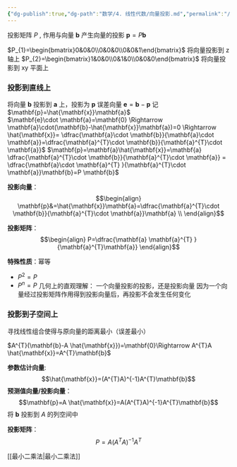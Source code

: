 ```yaml
---
{"dg-publish":true,"dg-path":"数学/4. 线性代数/向量投影.md","permalink":"/数学/4. 线性代数/向量投影/","dgPassFrontmatter":true,"noteIcon":"","created":"2024-08-08T15:23:49.745+08:00","updated":"2025-04-14T11:45:08.512+08:00"}
---
```


投影矩阵 $P$ , 作用与向量 $\mathbf{b}$ 产生向量的投影 $\mathbf{p}=P\mathbf{b}$


$P_{1}=\begin{bmatrix}0&0&0\\0&0&0\\0&0&1\end{bmatrix}$ 将向量投影到 z 轴上
$P_{2}=\begin{bmatrix}1&0&0\\0&1&0\\0&0&0\end{bmatrix}$ 将向量投影到 xy 平面上

### 投影到直线上
将向量 $\mathbf{b}$ 投影到 $\mathbf{a}$ 上，投影为 $\mathbf{p}$
误差向量 $\mathbf{e}=\mathbf{b}-\mathbf{p}$  记 $\mathbf{p}=\hat{\mathbf{x}}\mathbf{a}$  
$\mathbf{e}\cdot \mathbf{a}=\mathbf{0} \Rightarrow \mathbf{a}\cdot(\mathbf{b}-\hat{\mathbf{x}}\mathbf{a})=0 \Rightarrow \hat{\mathbf{x}}= \dfrac{\mathbf{a}\cdot \mathbf{b}}{\mathbf{a}\cdot \mathbf{a}}=\dfrac{\mathbf{a}^{T}\cdot \mathbf{b}}{\mathbf{a}^{T}\cdot \mathbf{a}}$
$\mathbf{p}=\mathbf{a}\hat{\mathbf{x}}=\mathbf{a} \dfrac{\mathbf{a}^{T}\cdot \mathbf{b}}{\mathbf{a}^{T}\cdot \mathbf{a}} = \dfrac{\mathbf{a}\cdot \mathbf{a}^{T} }{\mathbf{a}^{T}\cdot \mathbf{a}}\mathbf{b}=P \mathbf{b}$


**投影向量**：
$$\begin{align}
\mathbf{p}&=\hat{\mathbf{x}}\mathbf{a}=\dfrac{\mathbf{a}^{T}\cdot \mathbf{b}}{\mathbf{a}^{T}\cdot \mathbf{a}}\mathbf{a} \\
\end{align}$$

**投影矩阵**：
$$\begin{align}
P=\dfrac{\mathbf{a} \mathbf{a}^{T} }{\mathbf{a}^{T}\mathbf{a}}
\end{align}$$

**特殊性质**：幂等
-  $P^{2}=P$
-  $P^{n}=P$
几何上的直观理解：
一个向量投影的投影，还是投影向量
因为一个向量经过投影矩阵作用得到投影向量后，再投影不会发生任何变化
### 投影到子空间上
寻找线性组合使得与原向量的距离最小（误差最小）

$A^{T}(\mathbf{b}-A \hat{\mathbf{x}})=\mathbf{0}\Rightarrow A^{T}A \hat{\mathbf{x}}=A^{T}\mathbf{b}$

**参数估计向量**:
$$\hat{\mathbf{x}}=(A^{T}A)^{-1}A^{T}\mathbf{b}$$
**预测值向量/投影向量**：
$$\mathbf{p}=A \hat{\mathbf{x}}=A(A^{T}A)^{-1}A^{T}\mathbf{b}$$
将 $\mathbf{b}$ 投影到 $A$ 的列空间中

**投影矩阵**：
$$P=A(A^{T}A)^{-1}A^{T}$$

[[最小二乘法\|最小二乘法]]

